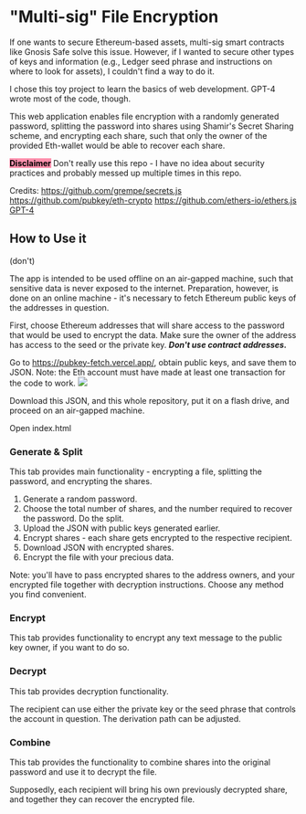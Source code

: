 # "Multi-sig" File Encryption

If one wants to secure Ethereum-based assets, multi-sig smart contracts like Gnosis Safe solve this issue. However, if I wanted to secure other types of keys and information (e.g., Ledger seed phrase and instructions on where to look for assets), I couldn't find a way to do it.

I chose this toy project to learn the basics of web development. GPT-4 wrote most of the code, though.

This web application enables file encryption with a randomly generated password, splitting the password into shares using Shamir's Secret Sharing scheme, and encrypting each share, such that only the owner of the provided Eth-wallet would be able to recover each share.

<mark style="background: #FF5582A6;">**Disclaimer**</mark> 
Don't really use this repo - I have no idea about security practices and probably messed up multiple times in this repo.

Credits:
https://github.com/grempe/secrets.js
https://github.com/pubkey/eth-crypto
https://github.com/ethers-io/ethers.js
[GPT-4](https://chat.openai.com/)

## How to Use it
(don't)

The app is intended to be used offline on an air-gapped machine, such that sensitive data is never exposed to the internet.
Preparation, however, is done on an online machine - it's necessary to fetch Ethereum public keys of the addresses in question.

First, choose Ethereum addresses that will share access to the password that would be used to encrypt the data. Make sure the owner of the address has access to the seed or the private key. ***Don't use contract addresses.***

Go to https://pubkey-fetch.vercel.app/, obtain public keys, and save them to JSON.
Note: the Eth account must have made at least one transaction for the code to work.
![](https://i.imgur.com/UfYk0g1.png)

Download this JSON, and this whole repository, put it on a flash drive, and proceed on an air-gapped machine.

Open index.html

### **Generate & Split**

This tab provides main functionality - encrypting a file, splitting the password, and encrypting the shares.

1. Generate a random password.
2. Choose the total number of shares, and the number required to recover the password. Do the split.
3. Upload the JSON with public keys generated earlier.
4. Encrypt shares - each share gets encrypted to the respective recipient.
5. Download JSON with encrypted shares.
6. Encrypt the file with your precious data.

Note: you'll have to pass encrypted shares to the address owners, and your encrypted file together with decryption instructions. Choose any method you find convenient.

### **Encrypt**

This tab provides functionality to encrypt any text message to the public key owner, if you want to do so.

### **Decrypt**

This tab provides decryption functionality.

The recipient can use either the private key or the seed phrase that controls the account in question. 
The derivation path can be adjusted.

### **Combine**

This tab provides the functionality to combine shares into the original password and use it to decrypt the file.

Supposedly, each recipient will bring his own previously decrypted share, and together they can recover the encrypted file.
